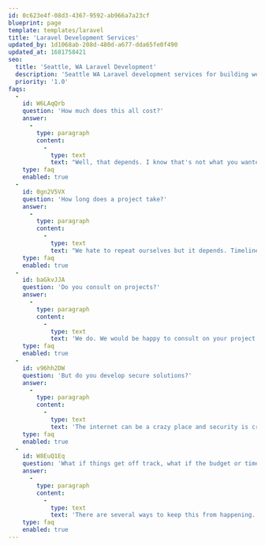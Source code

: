 ```yaml
---
id: 0c623e4f-08d3-4367-9592-ab966a7a23cf
blueprint: page
template: templates/laravel
title: 'Laravel Development Services'
updated_by: 1d1068ab-208d-480d-a677-dda65fe0f490
updated_at: 1681758421
seo:
  title: 'Seattle, WA Laravel Development'
  description: 'Seattle WA Laravel development services for building web applications, APIs, micro-services and more.'
  priority: '1.0'
faqs:
  -
    id: W6LAqQrb
    question: 'How much does this all cost?'
    answer:
      -
        type: paragraph
        content:
          -
            type: text
            text: "Well, that depends. I know that's not what you wanted to hear. But we are happy to provide an estimate once we have met, and done some planning. There are many factors at play with software development. Scope of the project, technical requirements, and more. If you have a budget in mind, share it and we’ll give you an idea of what you can expect to get from that. Or we can go through planning and provide you with a full estimate."
    type: faq
    enabled: true
  -
    id: 0gn2V5VX
    question: 'How long does a project take?'
    answer:
      -
        type: paragraph
        content:
          -
            type: text
            text: "We hate to repeat ourselves but it depends. Timelines depend on a range of things, design, the complexity of the project, business goals, and outside objectives. A simple application could take 3-5 weeks, while a more complex solution could take 5-9 months. Let's talk about your project and we can get you a timeframe and timeline for your project."
    type: faq
    enabled: true
  -
    id: baGkvJJA
    question: 'Do you consult on projects?'
    answer:
      -
        type: paragraph
        content:
          -
            type: text
            text: 'We do. We would be happy to consult on your project and help provide insight into custom software development, strategy, and bring our experience to the table.'
    type: faq
    enabled: true
  -
    id: v96hh2DW
    question: 'But do you develop secure solutions?'
    answer:
      -
        type: paragraph
        content:
          -
            type: text
            text: 'The internet can be a crazy place and security is crucial to all projects. From simple cross-site forgery attacks to brute force, malware, or just plain spam email. We can help mitigate these risks and build something that will hold up against the onslaught.'
    type: faq
    enabled: true
  -
    id: W8EuQ1Eq
    question: 'What if things get off track, what if the budget or timeline goes over?'
    answer:
      -
        type: paragraph
        content:
          -
            type: text
            text: 'There are several ways to keep this from happening. The best place to solve this problem is during the planning and strategy part of a project. Not that every outcome can be planned for, but good planning can save the project in many ways. That said, sometimes things change. A stakeholder changes their perspective, market forces dictate a change or an outside factor that couldn’t be planned for. We will work hard, have integrity, and communicate with you at all times to keep the project on time and within budget.'
    type: faq
    enabled: true
---
```

